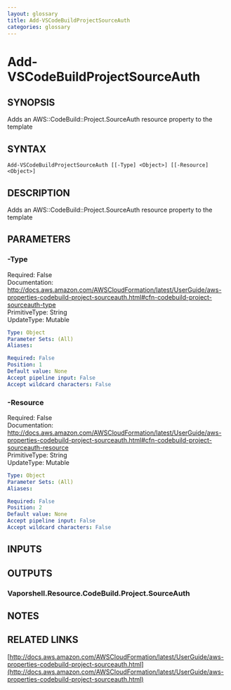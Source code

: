 ```yaml
---
layout: glossary
title: Add-VSCodeBuildProjectSourceAuth
categories: glossary
---
```


# Add-VSCodeBuildProjectSourceAuth

## SYNOPSIS
Adds an AWS::CodeBuild::Project.SourceAuth resource property to the template

## SYNTAX

```
Add-VSCodeBuildProjectSourceAuth [[-Type] <Object>] [[-Resource] <Object>]
```

## DESCRIPTION
Adds an AWS::CodeBuild::Project.SourceAuth resource property to the template

## PARAMETERS

### -Type
Required: False    
Documentation: http://docs.aws.amazon.com/AWSCloudFormation/latest/UserGuide/aws-properties-codebuild-project-sourceauth.html#cfn-codebuild-project-sourceauth-type    
PrimitiveType: String    
UpdateType: Mutable

```yaml
Type: Object
Parameter Sets: (All)
Aliases: 

Required: False
Position: 1
Default value: None
Accept pipeline input: False
Accept wildcard characters: False
```

### -Resource
Required: False    
Documentation: http://docs.aws.amazon.com/AWSCloudFormation/latest/UserGuide/aws-properties-codebuild-project-sourceauth.html#cfn-codebuild-project-sourceauth-resource    
PrimitiveType: String    
UpdateType: Mutable

```yaml
Type: Object
Parameter Sets: (All)
Aliases: 

Required: False
Position: 2
Default value: None
Accept pipeline input: False
Accept wildcard characters: False
```

## INPUTS

## OUTPUTS

### Vaporshell.Resource.CodeBuild.Project.SourceAuth

## NOTES

## RELATED LINKS

[http://docs.aws.amazon.com/AWSCloudFormation/latest/UserGuide/aws-properties-codebuild-project-sourceauth.html](http://docs.aws.amazon.com/AWSCloudFormation/latest/UserGuide/aws-properties-codebuild-project-sourceauth.html)

